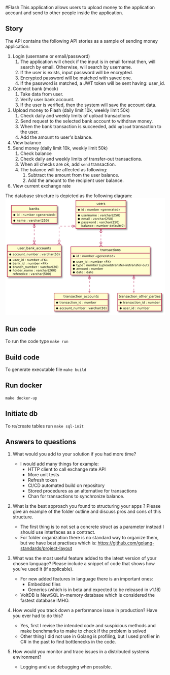 #Flash
This application allows users to upload money to the
application account and send to other people inside
the application. 

## Story

The API contains the following API stories as a sample of
sending money application:

1. Login (username or email/password)
   1. The application will check if
     the input is in email format then, will search by email.
     Otherwise, will search by username.
   1. If the user is exists, input password will be encrypted.
   1. Encrypted password will be matched with saved one.
   1. If the password is matched, a JWT token will
   be sent having: user_id.
1. Connect bank (mock)
   1. Take data from user.
   1. Verify user bank account.
   1. If the user is verified, then the system will
      save the account data.
1. Upload money to Flash (daily limit 10k, weekly limit 50k)
   1. Check daily and weekly limits of upload transactions
   1. Send request to the selected bank account 
      to withdraw money.
   1. When the bank transaction is succeeded,
      add `upload` transaction to the user.   
   1. Add the amount to user's balance.
1. View balance
1. Send money (daily limit 10k, weekly limit 50k)
   1. Check balance
   1. Check daily and weekly limits of transfer-out transactions.
   1. When all checks are ok, add `send` transaction.
   1. The balance will be affected as following:
      1. Subtract the amount from the user balance.
      1. Add the amount to the recipient user balance.
1. View current exchange rate

The database structure is depicted as the following diagram:
![Database](docs/db.png)

## Run code

To run the code type `make run`

## Build code

To generate executable file `make build`

## Run docker

`make docker-up`

## Initiate db

To re/create tables run `make sql-init`

## Answers to questions
1. What would you add to your solution if you had more time?
   - I would add many things for example:
      - HTTP client to call exchange rate API
      - More unit tests
      - Refresh token
      - CI/CD automated build on repository
      - Stored procedures as an alternative for transactions
      - Chan for transactions to synchronize balance.
   
2. What is the best approach you found to structuring your apps ? Please give an
   example of the folder outline and discuss pros and cons of this structure.
   - The first thing is to not set a concrete struct as a parameter instead I should use interfaces
   as a contract.
   - For folder organization there is no standard way to organize them, but we have best practises
   which is: https://github.com/golang-standards/project-layout

3. What was the most useful feature added to the latest version of your chosen
   language? Please include a snippet of code that shows how you've used it (if
   applicable).
   - For new added features in language there is an important ones:
     - Embedded files
     - Generics (which is in beta and expected to be released in v1.18)
   - VoltDB is NewSQL in-memory database which is considered the fastest database IMHO.
   
4. How would you track down a performance issue in production? Have you ever had
   to do this?
   - Yes, first I revise the intended code and suspicious methods and make benchmarks 
     to make to check if the problem is solved
   - Other thing I did not use in Golang is profiling, but I used profiler in C# in the past to 
   find bottlenecks in the code.

5. How would you monitor and trace issues in a distributed systems environment?
   - Logging and use debugging when possible.